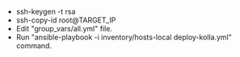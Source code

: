 
- ssh-keygen -t rsa
- ssh-copy-id root@TARGET_IP
- Edit "group_vars/all.yml" file.
- Run "ansible-playbook -i inventory/hosts-local deploy-kolla.yml" command.

